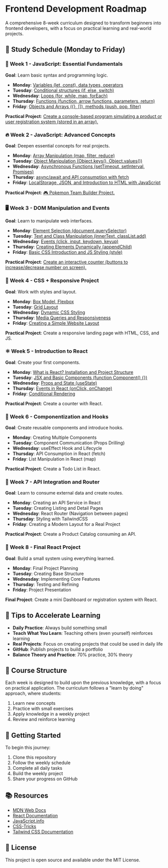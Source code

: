# Frontend Development Roadmap

A comprehensive 8-week curriculum designed to transform beginners into frontend developers, with a focus on practical learning and real-world projects.

## 📅 Study Schedule (Monday to Friday)

### 🚀 Week 1 - JavaScript: Essential Fundamentals

**Goal**: Learn basic syntax and programming logic.

- **Monday**: [Variables (let, const), data types, operators](week1/monday.md)
- **Tuesday**: [Conditional structures (if, else, switch)](week1/tuesday.md)
- **Wednesday**: [Loops (for, while, map, forEach)](week1/wednesday.md)
- **Thursday**: [Functions (function, arrow functions, parameters, return)](week1/thursday.md)
- **Friday**: [Objects and Arrays ({}, []), methods (push, pop, filter)](week1/friday.md)

**Practical Project**: [Create a console-based program simulating a product or user registration system (stored in an array).](week1/week-project/project.md)

### 🔥 Week 2 - JavaScript: Advanced Concepts

**Goal**: Deepen essential concepts for real projects.

- **Monday**: [Array Manipulation (map, filter, reduce)](week2/monday.md)
- **Tuesday**: [Object Manipulation (Object.keys(), Object.values())](week2/tuesday.md)
- **Wednesday**: [Asynchronous Functions (setTimeout, setInterval, Promises)](week2/wednesday.md)
- **Thursday**: [async/await and API consumption with fetch](week2/thursday.md)
- **Friday**: [LocalStorage, JSON, and Introduction to HTML with JavaScript](week2/friday.md)

**Practical Project**: [🎮 Pokemon Team Builder Project.](week2/week-project/project.md)

### 🖥️ Week 3 - DOM Manipulation and Events

**Goal**: Learn to manipulate web interfaces.

- **Monday**: [Element Selection (document.querySelector)](week3/monday.md)
- **Tuesday**: [Text and Class Manipulation (innerText, classList.add)](week3/tuesday.md)
- **Wednesday**: [Events (click, input, keydown, keyup)](week3/wednesday.md)
- **Thursday**: [Creating Elements Dynamically (appendChild)](week3/thursday.md)
- **Friday**: [Basic CSS Introduction and JS Styling (style)](week3/friday.md)

**Practical Project**: [Create an interactive counter (buttons to increase/decrease number on screen).](week3/week-project/project.md)

### 🎨 Week 4 - CSS + Responsive Project

**Goal**: Work with styles and layout.

- **Monday**: [Box Model, Flexbox](week4/monday.md)
- **Tuesday**: [Grid Layout](week4/tuesday.md)
- **Wednesday**: [Dynamic CSS Styling](week4/wednesday.md)
- **Thursday**: [Media Queries and Responsiveness](week4/thursday.md)
- **Friday**: [Creating a Simple Website Layout](week4/friday.md)

**Practical Project**: Create a responsive landing page with HTML, CSS, and JS.

### ⚛️ Week 5 - Introduction to React

**Goal**: Create your first components.

- **Monday**: [What is React? Installation and Project Structure](week5/monday.md)
- **Tuesday**: [JSX and Basic Components (function Component() {})](week5/tuesday.md)
- **Wednesday**: [Props and State (useState)](week5/wednesday.md)
- **Thursday**: [Events in React (onClick, onChange)](week5/thursday.md)
- **Friday**: [Conditional Rendering](week5/friday.md)

**Practical Project**: Create a counter with React.

### 🔄 Week 6 - Componentization and Hooks

**Goal**: Create reusable components and introduce hooks.

- **Monday**: Creating Multiple Components
- **Tuesday**: Component Communication (Props Drilling)
- **Wednesday**: useEffect Hook and Lifecycle
- **Thursday**: API Consumption in React (fetch)
- **Friday**: List Manipulation in React (map)

**Practical Project**: Create a Todo List in React.

### 🔗 Week 7 - API Integration and Router

**Goal**: Learn to consume external data and create routes.

- **Monday**: Creating an API Service in React
- **Tuesday**: Creating Listing and Detail Pages
- **Wednesday**: React Router (Navigation between pages)
- **Thursday**: Styling with TailwindCSS
- **Friday**: Creating a Modern Layout for a Real Project

**Practical Project**: Create a Product Catalog consuming an API.

### 🚀 Week 8 - Final React Project

**Goal**: Build a small system using everything learned.

- **Monday**: Final Project Planning
- **Tuesday**: Creating Base Structure
- **Wednesday**: Implementing Core Features
- **Thursday**: Testing and Refining
- **Friday**: Project Presentation

**Final Project**: Create a mini Dashboard or registration system with React.

## 📌 Tips to Accelerate Learning

- **Daily Practice**: Always build something small
- **Teach What You Learn**: Teaching others (even yourself) reinforces learning
- **Real Projects**: Focus on creating projects that could be used in daily life
- **GitHub**: Publish projects to build a portfolio
- **Balance Theory and Practice**: 70% practice, 30% theory

## 🎯 Course Structure

Each week is designed to build upon the previous knowledge, with a focus on practical application. The curriculum follows a "learn by doing" approach, where students:

1. Learn new concepts
2. Practice with small exercises
3. Apply knowledge in a weekly project
4. Review and reinforce learning

## 🚀 Getting Started

To begin this journey:

1. Clone this repository
2. Follow the weekly schedule
3. Complete all daily tasks
4. Build the weekly project
5. Share your progress on GitHub

## 📚 Resources

- [MDN Web Docs](https://developer.mozilla.org/)
- [React Documentation](https://react.dev/)
- [JavaScript.info](https://javascript.info/)
- [CSS-Tricks](https://css-tricks.com/)
- [Tailwind CSS Documentation](https://tailwindcss.com/docs)

## 📝 License

This project is open source and available under the MIT License.
